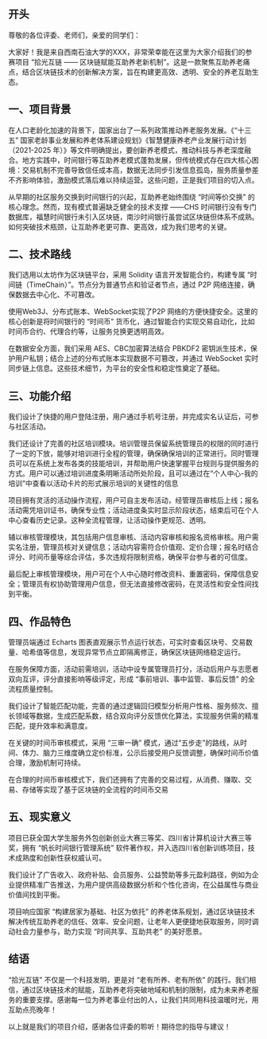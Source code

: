 ## 开头

尊敬的各位评委、老师们，亲爱的同学们：


大家好！我是来自西南石油大学的XXX，非常荣幸能在这里为大家介绍我们的参赛项目 “拾光互链 —— 区块链赋能互助养老新机制”。这是一款聚焦互助养老痛点，结合区块链技术的创新解决方案，旨在构建更高效、透明、安全的养老互助生态。

## 一、项目背景


在人口老龄化加速的背景下，国家出台了一系列政策推动养老服务发展。《“十三五” 国家老龄事业发展和养老体系建设规划》《智慧健康养老产业发展行动计划（2021-2025 年）》等文件明确提出，要创新养老模式，推动科技与养老深度融合。地方实践中，时间银行等互助养老模式蓬勃发展，但传统模式存在四大核心困境：交易机制不完善导致信任成本高，数据无法同步引发信息孤岛，服务质量参差不齐影响体验，激励模式落后难以持续运营。这些问题，正是我们项目的切入点。

从早期的社区服务交换到时间银行的兴起，互助养老始终围绕 “时间等价交换” 的核心理念。然而，现有模式普遍缺乏健全的技术支撑 ——CHS 时间银行没有专门数据库，福慧时间银行未引入区块链，南沙时间银行虽尝试区块链但体系不成熟。如何突破技术瓶颈，让互助养老更可靠、更高效，成为我们思考的关键。

## 二、技术路线


我们选用以太坊作为区块链平台，采用 Solidity 语言开发智能合约，构建专属 “时间链（TimeChain）”。节点分为普通节点和验证者节点，通过 P2P 网络连接，确保数据去中心化、不可篡改。

使用Web3J、分布式账本、WebSocket实现了P2P 网络的方便快捷安全。这里的核心创新是将时间银行的 “时间币” 货币化，通过智能合约实现交易自动化，比如时间币合约、代理合约等，让服务兑换更透明高效。


在数据安全方面，我们采用 AES、CBC加密算法结合 PBKDF2 密钥派生技术，保护用户私钥；结合上述的分布式账本实现数据不可篡改，并通过 WebSocket 实时同步链上信息。这些技术细节，为平台的安全性和稳定性奠定了基础。

## 三、功能介绍

我们设计了快捷的用户登陆注册，用户通过手机号注册，并完成实名认证后，可参与社区活动。

我们还设计了完善的社区培训模块。培训管理员保留系统管理员的权限的同时进行了一定的下放，能够对培训进行全程的管理，确保确保培训的正常进行。同时管理员可以在系统上发布各类的技能培训，并帮助用户快速掌握平台规则与提供服务的方式。用户可以通过培训进度条明晰活动所处阶段，且可以通过在“个人中心-我的培训”中查看以活动卡片的形式展示培训的关键性的信息

 
项目拥有灵活的活动操作流程，用户可自主发布活动，经管理员审核后上线；报名活动需凭培训证书，确保专业性；活动进度条实时显示阶段状态，结束后可在个人中心查看历史记录。这种全流程管理，让活动操作更规范、透明。

辅以审核管理模块，其包括用户信息审核、活动内容审核和报名资格审核。用户需实名注册，管理员核对关键信息；活动内容需符合价值观、定价合理；报名时结合评分、时间币量等综合评估，多次违规将限制资格，确保平台参与者的可信度。

最后配上审核管理模块，用户可在个人中心随时修改资料、重置密码，保障信息安全；管理员有权协助管理用户信息，但无法直接修改密码，在灵活性和安全性间找到平衡。

## 四、作品特色

管理员端通过 Echarts 图表直观展示节点运行状态，可实时查看区块号、交易数量、哈希值等信息，发现异常节点立即隔离修正，确保区块链网络稳定运行。


在服务保障方面，活动前需培训，活动中设专属管理员打分，活动后用户与志愿者双向互评，评分直接影响等级评定，形成 “事前培训、事中监管、事后反馈” 的全流程质量控制。

我们设计了智能匹配功能，完善的通过逻辑回归模型分析用户性格、服务频次、擅长领域等数据，生成匹配系数，结合双向评分反馈优化算法，实现服务供需的精准匹配，提升效率和满意度。

在关键的时间币审核模式，采用 “三审一确” 模式，通过“五步走”的路线，从时间、体力、脑力三维度确立定价标准，公示后接受用户反馈调整，确保时间币价值合理，激励机制可持续。

在合理的时间币审核模式下，我们还拥有了完善的交易过程，从消费、赚取、交易、存储等实现了基于区块链的全流程的时间币交易

## 五、现实意义

项目已获全国大学生服务外包创新创业大赛三等奖、四川省计算机设计大赛三等奖，拥有 “帆长时间银行管理系统” 软件著作权，并入选四川省创新训练项目，技术成熟度和创新性获权威认可。

我们设计了广告收入、政府补贴、会员服务、公益赞助等多元盈利路径，例如为企业提供精准广告推送，为用户提供高级数据分析和个性化咨询，在公益属性与商业价值间找到平衡。

项目响应国家 “构建居家为基础、社区为依托” 的养老体系规划，通过区块链技术解决传统互助养老的信任、效率、安全问题，让老年人更便捷地获取服务，同时调动社会力量参与，助力实现 “时间共享、互助共老” 的美好愿景。

## 结语

“拾光互链” 不仅是一个科技发明，更是对 “老有所养、老有所依” 的践行。我们相信，通过区块链技术的赋能，互助养老将突破地域和机制的限制，成为未来养老服务的重要支撑。感谢每一位为养老事业付出的人，让我们共同用科技温暖时光，用互助点亮晚年！


以上就是我们的项目介绍，感谢各位评委的聆听！期待您的指导与建议！